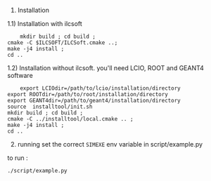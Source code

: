 1) Installation

1.1) Installation with ilcsoft


     	mkdir build ; cd build ;
	cmake -C $ILCSOFT/ILCSoft.cmake ..;
	make -j4 install ;
	cd ..

1.2) Installation without ilcsoft. you'll need LCIO, ROOT and GEANT4 software

     	export LCIOdir=/path/to/lcio/installation/directory
	export ROOTdir=/path/to/root/installation/directory
	export GEANT4dir=/path/to/geant4/installation/directory
	source  installtool/init.sh
	mkdir build ; cd build ;
	cmake -C ../installtool/local.cmake .. ;
	make -j4 install ;
	cd ..
	

2) running
set the correct `SIMEXE` env variable in script/example.py

to run :

	./script/example.py
